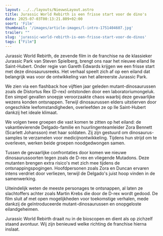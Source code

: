 ```yaml
---
layout: ../../layouts/NieuwsLayout.astro
title: Jurassic World Rebirth is een frisse start voor de dino's
date: 2025-07-03T00:13:21.809+02:00
soort: 'Film'
thumbnail: '/images/article-images/l-intro-1751404607.jpg'
trailer: ""
slug: 'jurassic-world-rebirth-is-een-frisse-start-voor-de-dinos'
tags: ["Film"]
---
```


Jurassic World Rebirth, de zevende film in de franchise na de klassieker
Jurassic Park van Steven Spielberg, brengt ons naar het nieuwe eiland Ile
Saint-Hubert. Onder regie van Gareth Edwards krijgen we een frisse start met
deze dinosaurusreeks. Het verhaal speelt zich af op een eiland dat belangrijk
was voor de ontwikkeling van het allereerste Jurassic Park.

We zien via een flashback hoe vijftien jaar geleden mutant-dinosaurussen zoals
de Distortus Rex (D-rex) ontstonden door een laboratoriumongeluk. Een simpel
gevallen snoepje veroorzaakte chaos waarbij deze gevaarlijke wezens konden
ontsnappen. Terwijl dinosaurussen elders uitstierven door ongeschikte
leefomstandigheden, overleefden ze op Ile Saint-Hubert dankzij het ideale
klimaat.

We volgen twee groepen die vast komen te zitten op het eiland: de
vakantievierende Delgado-familie en huurlingenteamleider Zora Bennett (Scarlett
Johansson) met haar soldaten. Zij zijn gestuurd om dinosaurus-samples te
verzamelen voor medicijnontwikkeling. Tijdens hun strijd om te overleven, werken
beide groepen noodgedwongen samen.

Tussen de gevaarlijke confrontaties door komen we nieuwe dinosaurussoorten tegen
zoals de D-rex en vliegende Mutadons. Deze mutanten brengen extra risico's met
zich mee tijdens de ontsnappingspogingen. Hoofdpersonen zoals Zora en Duncan
ervaren intens verdriet door verliezen, terwijl de Delgado's juist hoop vinden
in de samenwerking.

Uiteindelijk weten de meeste personages te ontsnappen, al laten ze slachtoffers
achter zoals Martin Krebs die door de D-rex wordt gedood. De film sluit af met
open mogelijkheden voor toekomstige verhalen, mede dankzij de geïntroduceerde
mutant-dinosaurussen en onopgeloste eilandgeheimen.

Jurassic World Rebirth draait nu in de bioscopen en dient als op zichzelf staand
avontuur. Wij zijn benieuwd welke richting de franchise hierna inslaat.